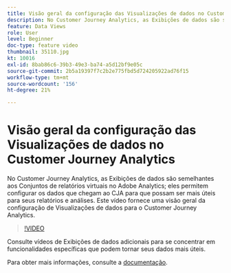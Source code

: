 ```yaml
---
title: Visão geral da configuração das Visualizações de dados no Customer Journey Analytics
description: No Customer Journey Analytics, as Exibições de dados são semelhantes aos Conjuntos de relatórios virtuais no Adobe Analytics; eles permitem configurar os dados que chegam ao CJA para que possam ser mais úteis para seus relatórios e análises. Este vídeo fornece uma visão geral da configuração de Visualizações de dados para o Customer Journey Analytics.
feature: Data Views
role: User
level: Beginner
doc-type: feature video
thumbnail: 35110.jpg
kt: 10016
exl-id: 8bab86c6-39b3-49e3-ba74-a5d12bf9e05c
source-git-commit: 2b5a19397f7c2b2e775fbd5d724205922ad76f15
workflow-type: tm+mt
source-wordcount: '156'
ht-degree: 21%

---
```


# Visão geral da configuração das Visualizações de dados no Customer Journey Analytics

No Customer Journey Analytics, as Exibições de dados são semelhantes aos Conjuntos de relatórios virtuais no Adobe Analytics; eles permitem configurar os dados que chegam ao CJA para que possam ser mais úteis para seus relatórios e análises. Este vídeo fornece uma visão geral da configuração de Visualizações de dados para o Customer Journey Analytics.

>[!VIDEO](https://video.tv.adobe.com/v/35110/?quality=12&learn=on)

Consulte vídeos de Exibições de dados adicionais para se concentrar em funcionalidades específicas que podem tornar seus dados mais úteis.

Para obter mais informações, consulte a [documentação](https://experienceleague.adobe.com/docs/analytics-platform/using/cja-dataviews/data-views.html?lang=pt-BR).
